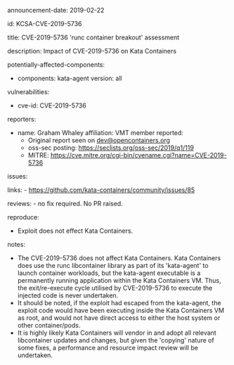 announcement-date: 2019-02-22

id: KCSA-CVE-2019-5736

title: CVE-2019-5736 'runc container breakout' assessment

description: Impact of CVE-2019-5736 on Kata Containers

potentially-affected-components:

  - components: kata-agent
    version: all

vulnerabilities:

  - cve-id: CVE-2019-5736

reporters:

  - name: Graham Whaley
    affiliation: VMT member
    reported:
      - Original report seen on dev@opencontainers.org
      - oss-sec posting: https://seclists.org/oss-sec/2019/q1/119
      - MITRE: https://cve.mitre.org/cgi-bin/cvename.cgi?name=CVE-2019-5736

issues:

  links:
    - https://github.com/kata-containers/community/issues/85

  reviews:
    - no fix required. No PR raised.

reproduce:
  - Exploit does not effect Kata Containers.

notes:
  - The CVE-2019-5736 does not affect Kata Containers. Kata Containers does use the
    runc libcontainer library as part of its 'kata-agent' to launch container workloads, but
    the kata-agent executable is a permanently running application within the Kata Containers
    VM. Thus, the exit/re-execute cycle utilised by CVE-2019-5736 to execute the injected code
    is never undertaken.
  - It should be noted, if the exploit had escaped from the kata-agent, the exploit code
    would have been executing inside the Kata Containers VM as root, and would not have direct
    access to either the host system or other container/pods.
  - It is highly likely Kata Containers will vendor in and adopt all relevant libcontainer updates
    and changes, but given the 'copying' nature of some fixes, a performance and resource impact
    review will be undertaken.
